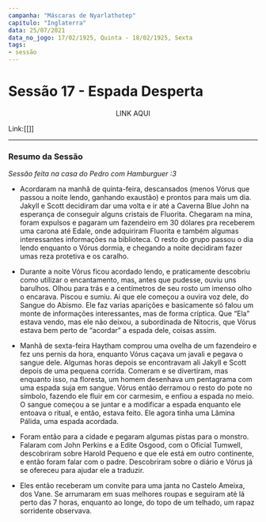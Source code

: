 ```yaml
---
campanha: "Máscaras de Nyarlathotep"
capítulo: "Inglaterra"
data: 25/07/2021
data_no_jogo: 17/02/1925, Quinta - 18/02/1925, Sexta
tags: 
- sessão
---
```

# Sessão 17 - Espada Desperta

<div align="center">LINK AQUI</div>

Link:[[]]

---
### Resumo da Sessão
*Sessão feita na casa do Pedro com Hamburguer :3*

- Acordaram na manhã de quinta-feira, descansados (menos Vórus que passou a noite lendo, ganhando exaustão) e prontos para mais um dia. Jakyll e Scott decidiram dar uma volta e ir até a Caverna Blue John na esperança de conseguir alguns cristais de Fluorita. Chegaram na mina, foram expulsos e pagaram um fazendeiro em 30 dólares pra receberem uma carona até Edale, onde adquiriram Fluorita e também algumas interessantes informações na biblioteca. O resto do grupo passou o dia lendo enquanto o Vórus dormia, e chegando a noite decidiram fazer umas reza protetiva e os caralho.

- Durante a noite Vórus ficou acordado lendo, e praticamente descobriu como utilizar o encantamento, mas, antes que pudesse, ouviu uns barulhos. Olhou para trás e a centímetros de seu rosto um imenso olho o encarava. Piscou e sumiu. Ai que ele começou a ouvira voz dele, do Sangue do Abismo. Ele faz varias aparições e basicamente só falou um monte de informações interessantes, mas de forma críptica. Que “Ela” estava vendo, mas ele não deixou, a subordinada de Nitocris, que Vórus estava bem perto de “acordar” a espada dele, coisas assim.

- Manhã de sexta-feira Haytham comprou uma ovelha de um fazendeiro e fez uns pernis da hora, enquanto Vórus caçava um javali e pegava o sangue dele. Algumas horas depois se encontravam ali Jakyll e Scott depois de uma pequena corrida. Comeram e se divertiram, mas enquanto isso, na floresta, um homem desenhava um pentagrama com uma espada suja em sangue. Vórus então derramou o resto do pote no símbolo, fazendo ele fluir em cor carmesim, e enfiou a espada no meio. O sangue começou a se juntar e a modificar a espada enquanto ele entoava o ritual, e então, estava feito. Ele agora tinha uma Lâmina Pálida, uma espada acordada.

- Foram então para a cidade e pegaram algumas pistas para o monstro. Falaram com John Perkins e a Edite Osgood, com o Oficial Tumwell, descobriram sobre Harold Pequeno e que ele está em outro continente, e então foram falar com o padre. Descobriram sobre o diário e Vórus já se ofereceu para ajudar ele a traduzir.

- Eles então receberam um convite para uma janta no Castelo Ameixa, dos Vane. Se arrumaram em suas melhores roupas e seguiram até lá perto das 7 horas, enquanto ao longe, do topo de um telhado, um rapaz sorridente observava.


